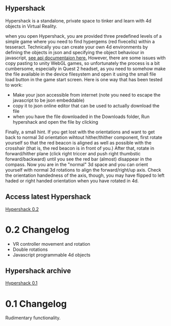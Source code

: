 Hypershack
----------

Hypershack is a standalone, private space to tinker and learn with 4d objects in Virtual Reality. 

when you open Hypershack, you are provided three predefined levels of a simple game where you need to find hypergems (red fivecells) within a tesseract. Technically you can create your own 4d environments by defining the objects in json and specifying the object behaviour in javascript, [see api documentaion here.](APIdocs)   However, there are some issues with copy pasting to unity WebGL games, so unfortunately the process is a bit cumbersome, especially in Quest 2 headset, as you need to somehow make the file available in the device filesystem and open it using the small file load button in the game start screen. Here is one way that has been tested to work:

- Make your json accessible from internet (note you need to escape the javascript to be json embeddable)
- copy it to json online editor that can be used to actually download the file
- when you have the file downloaded in the Downloads folder, Run hypershack and open the file by clicking 


Finally, a small hint. If you get lost with the orientations and want to get back to normal 3d orientation wihtout hither/thither component, first rotate yourself so that the red beacon is aligned as well as possible with the crosshair (that is, the red beacon is in front of you.) After that, rotate in forward/hither plane (click right triccer and push right thumbstic forward/backward) until you see the red bar (almost) disappear in the compass. Now you are in the "normal" 3d space and you can orient yourself with normal 3d rotations to align the forward/right/up axis. Check the orientation handedness of the axis, though, you may have flipped to left haded or right handed orientation when you have rotated in 4d. 

Access latest Hypershack
------------------------

 [Hypershack 0.2](hypershack-0.2)

0.2 Changelog
=============

- VR controller movement and rotation
- Double rotations
- Javascript programmable 4d objects

Hypershack archive
------------------

 [Hypershack 0.1](hypershack-0.1)

0.1 Changelog
=============

Rudimentary functionality.





